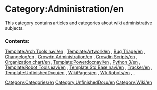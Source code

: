# Category:Administration/en
This category contains articles and categories about wiki administrative subjects.

### Contents:

[Template:Arch Tools navi/en](Template:Arch_Tools_navi/en.md) , [Template:Artwork/en](Template:Artwork/en.md) , [Bug Triage/en](Bug_Triage/en.md) , [Changelog/en](Changelog/en.md) , [Crowdin Administration/en](Crowdin_Administration/en.md) , [Crowdin Scripts/en](Crowdin_Scripts/en.md) , [Organization chart/en](Organization_chart/en.md) , [Template:Powerdocnavi/en](Template:Powerdocnavi/en.md) , [Python 3/en](Python_3/en.md) , [Template:Robot Tools navi/en](Template:Robot_Tools_navi/en.md) , [Template:Std Base navi/en](Template:Std_Base_navi/en.md) , [Tracker/en](Tracker/en.md) , [Template:UnfinishedDocu/en](Template:UnfinishedDocu/en.md) , [WikiPages/en](WikiPages/en.md) , [WikiRobots/en](WikiRobots/en.md) , ,

[Category:Categories/en](Category:Categories/en.md) [Category:UnfinishedDocu/en](Category:UnfinishedDocu/en.md) [Category:Wiki/en](Category:Wiki/en.md)
